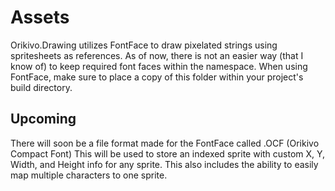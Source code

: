 ﻿# Assets
Orikivo.Drawing utilizes FontFace to draw pixelated strings using spritesheets as references.
As of now, there is not an easier way (that I know of) to keep required font faces within the namespace.
When using FontFace, make sure to place a copy of this folder within your project's build directory.

## Upcoming
There will soon be a file format made for the FontFace called .OCF (Orikivo Compact Font)
This will be used to store an indexed sprite with custom X, Y, Width, and Height info for any sprite.
This also includes the ability to easily map multiple characters to one sprite.
